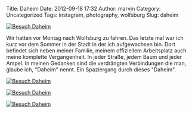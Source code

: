 Title: Daheim
Date: 2012-09-18 17:32
Author: marvin
Category: Uncategorized
Tags: instagram, photography, wolfsburg
Slug: daheim

[![Besuch Daheim](http://farm9.staticflickr.com/8435/7995708630_39c8b4d043_c.jpg)](http://www.flickr.com/photos/marvinxsteadfast/7995708630/ "Besuch Daheim by marvinxsteadfast, on Flickr, via Patr")

Wir hatten vor Montag nach Wolfsburg zu fahren. Das letzte mal war ich
kurz vor dem Sommer in der Stadt in der ich aufgewachsen bin. Dort
befindet sich neben meiner Familie, meinem offiziellem Arbeitsplatz auch
meine komplette Vergangenheit. In jeder Straße, jedem Baum und jeder
Ampel. In meinen Gedanken sind die verdrängten Verbindungen die man,
glaube ich, "Daheim" nennt. Ein Spaziergang durch dieses "Daheim".

[![Besuch Daheim](http://farm9.staticflickr.com/8181/7995708202_98b0024549_c.jpg)](http://www.flickr.com/photos/marvinxsteadfast/7995708202/ "Besuch Daheim by marvinxsteadfast, on Flickr, via Patr")

[![Besuch Daheim](http://farm9.staticflickr.com/8037/7995707870_9eaa2c474a_c.jpg)](http://www.flickr.com/photos/marvinxsteadfast/7995707870/ "Besuch Daheim by marvinxsteadfast, on Flickr, via Patr")

[![Besuch Daheim](http://farm9.staticflickr.com/8300/7999206545_3f0b8fe872_c.jpg)](http://www.flickr.com/photos/marvinxsteadfast/7999206545/ "Besuch Daheim by marvinxsteadfast, on Flickr, via Patr")

